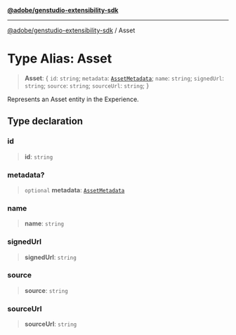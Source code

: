 [**@adobe/genstudio-extensibility-sdk**](../README.md)

***

[@adobe/genstudio-extensibility-sdk](../globals.md) / Asset

# Type Alias: Asset

> **Asset**: \{ `id`: `string`; `metadata`: [`AssetMetadata`](AssetMetadata.md); `name`: `string`; `signedUrl`: `string`; `source`: `string`; `sourceUrl`: `string`; \}

Represents an Asset entity in the Experience.

## Type declaration

### id

> **id**: `string`

### metadata?

> `optional` **metadata**: [`AssetMetadata`](AssetMetadata.md)

### name

> **name**: `string`

### signedUrl

> **signedUrl**: `string`

### source

> **source**: `string`

### sourceUrl

> **sourceUrl**: `string`
